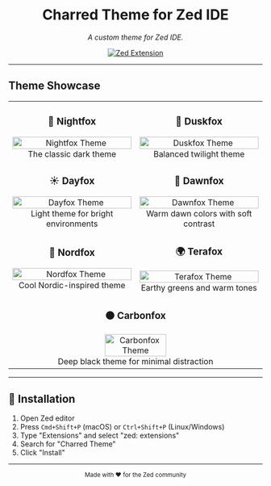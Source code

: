<div align="center">
  <h1>Charred Theme for Zed IDE</h1>

_A custom theme for Zed IDE._

[![Zed Extension](https://img.shields.io/badge/Zed-Extension-blue?style=for-the-badge&logo=zed)](https://github.com/zed-industries/zed)
</div>

---

## Theme Showcase

<table>
  <tr>
    <td align="center" width="50%">
      <h3>🌙 Nightfox</h3>
      <img src="https://github.com/cange/nightfox.zed/assets/28717/c5c979a2-5fb0-4f0c-bbea-3f9ff8b38b8a" alt="Nightfox Theme" width="100%">
      The classic dark theme
    </td>
    <td align="center">
      <h3>🌆 Duskfox</h3>
      <img src="https://github.com/cange/nightfox.zed/assets/28717/c5442cd7-b938-4014-b48d-a2c1e88e28c7" alt="Duskfox Theme" width="100%">
      Balanced twilight theme
    </td>
  </tr>
  <tr>
    <td align="center" width="50%">
      <h3>☀️ Dayfox</h3>
      <img src="https://github.com/cange/nightfox.zed/assets/28717/0de9ba81-aa20-472b-bdca-91f6d95edfa9" alt="Dayfox Theme" width="100%">
      Light theme for bright environments
    </td>
    <td align="center">
      <h3>🌅 Dawnfox</h3>
      <img src="https://github.com/cange/nightfox.zed/assets/28717/454f34b1-70d8-444e-b028-9dee850f9bda" alt="Dawnfox Theme" width="100%">
      Warm dawn colors with soft contrast
    </td>
  </tr>
  <tr>
    <td align="center">
      <h3>🧊 Nordfox</h3>
      <img src="https://github.com/cange/nightfox.zed/assets/28717/24816d4c-d2a7-45ef-a332-5f6dee5393fd" alt="Nordfox Theme" width="100%">
      Cool Nordic-inspired theme
    </td>
    <td align="center">
      <h3>🌍 Terafox</h3>
      <img src="https://github.com/cange/nightfox.zed/assets/28717/4ef6cb17-843e-48c0-96db-b9566621b894" alt="Terafox Theme" width="100%">
      Earthy greens and warm tones
    </td>
  </tr>
  <tr>
    <td align="center" colspan="2">
      <h3>⚫ Carbonfox</h3>
      <div>
        <img src="https://github.com/cange/nightfox.zed/assets/28717/34635356-1c52-4d86-9c95-e603e8b1fa42" alt="Carbonfox Theme" width="50%">
        <br />
        Deep black theme for minimal distraction
      </div>
    </td>
  </tr>
</table>

---

## 🚀 Installation

1. Open Zed editor
2. Press `Cmd+Shift+P` (macOS) or `Ctrl+Shift+P` (Linux/Windows)
3. Type "Extensions" and select "zed: extensions"
4. Search for "Charred Theme"
5. Click "Install"

---

<div align="center">
  <sub>Made with ❤️ for the Zed community</sub>
</div>
